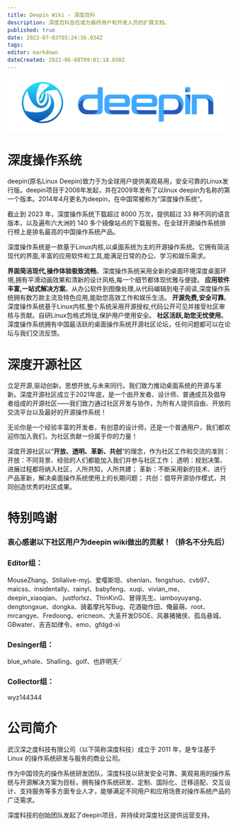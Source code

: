 ```yaml
---
title: Deepin Wiki - 深度百科
description: 深度百科旨在成为最终用户和开发人员的扩展文档。
published: true
date: 2023-07-03T05:24:56.034Z
tags: 
editor: markdown
dateCreated: 2022-06-08T09:01:18.650Z
---
```


![deepin_logo_1.png](/deepin_logo_2.png)

# 深度操作系统

deepin(原名Linux Deepin)致力于为全球用户提供美观易用，安全可靠的Linux发行版。deepin项目于2008年发起，并在2009年发布了以linux deepin为名称的第一个版本。2014年4月更名为deepin，在中国常被称为“深度操作系统“。 

截止到 2023 年，深度操作系统下载超过 8000 万次，提供超过 33 种不同的语言版本，以及遍布六大洲的 140 多个镜像站点的下载服务。在全球开源操作系统排行榜上是排名最高的中国操作系统产品。

深度操作系统是一款基于Linux内核,以桌面系统为主的开源操作系统。它拥有简洁现代的界面,丰富的应用软件和工具,能满足日常的办公、学习和娱乐需求。

**界面简洁现代,操作体验极致流畅**。深度操作系统采用全新的桌面环境深度桌面环境,拥有平滑动画效果和清新的设计风格,每一个细节都体现优雅与便捷。
**应用软件丰富,一站式解决方案**。从办公软件到图像处理,从代码编辑到电子阅读,深度操作系统拥有数万款主流及特色应用,能助您高效工作和娱乐生活。
**开源免费,安全可靠**。深度操作系统基于Linux内核,整个系统采用开源授权,代码公开可见并接受社区审核与贡献。自研Linux包格式玲珑,保护用户使用安全。 
**社区活跃,助您无忧使用**。深度操作系统拥有中国最活跃的桌面操作系统开源社区论坛，任何问题都可以在论坛与我们交流反馈。


# 深度开源社区
立足开源,驱动创新。思想开放,与未来同行。我们致力推动桌面系统的开源与革新。深度开源社区成立于2021年底，是一个由开发者、设计师、普通成员及倡导者组成的开源社区——我们致力通过社区开发与协作，为所有人提供自由、开放的交流平台以及最好的开源操作系统！

无论你是一个经验丰富的开发者，有创意的设计师，还是一个普通用户，我们都欢迎你加入我们，为社区贡献一份属于你的力量！ 

深度开源社区以“**开放、透明、革新、共创**”的理念，作为社区工作和交流的准则：
开放：不同背景、经验的人们都能加入我们并参与社区工作；
透明：规划决策、进展过程都将纳入社区，人所共知，人所共建；
革新：不断采用新的技术、进行产品革新，解决桌面操作系统使用上的长期问题；
共创：倡导开源协作模式，共同创造优秀的社区成果。


# 特别鸣谢
### **衷心感谢以下社区用户为deepin wiki做出的贡献！（排名不分先后）**

### Editor组：
MouseZhang、Stillalive-myj、爱嘤斯坦、shenlan、fengshuo、cvb97、maicss、insidentally、rainyl、babyfeng、xuqi、vivian_me、deepin_xiaoqian、	justforlxz、ThinKinG、冒得先生、iamboyuyang、dengtongxue、dongka、骑着摩托写Bug、花酒锄作田、俺最萌、root、mrcangye、Fredoong、ericneon、大圣开发DSOE、风暴猪猪侠、孤岛悬城、GBwater、吉吉如律令、emo、gfdgd-xi


### Desinger组：
blue_whale、Shalling、golf、也許明天╯


### Collector组：
wyz144344


# 公司简介
武汉深之度科技有限公司（以下简称深度科技）成立于 2011 年，是专注基于 Linux 的操作系统研发与服务的商业公司。

作为中国领先的操作系统研发团队，深度科技以研发安全可靠、美观易用的操作系统与开源解决方案为目标，拥有操作系统研发、定制、国际化、迁移适配、交互设计、支持服务等多方面专业人才，能够满足不同用户和应用场景对操作系统产品的广泛需求。

深度科技的创始团队发起了deepin项目，并持续对深度社区提供运营支持。